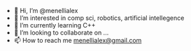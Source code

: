 - 👋 Hi, I’m @menellialex
- 👀 I’m interested in comp sci, robotics, artificial intellegence
- 🌱 I’m currently learning C++
- 💞️ I’m looking to collaborate on ...
- 📫 How to reach me menellialex@gmail.com

<!---
menellialex/menellialex is a ✨ special ✨ repository because its `README.md` (this file) appears on your GitHub profile.
You can click the Preview link to take a look at your changes.
--->
